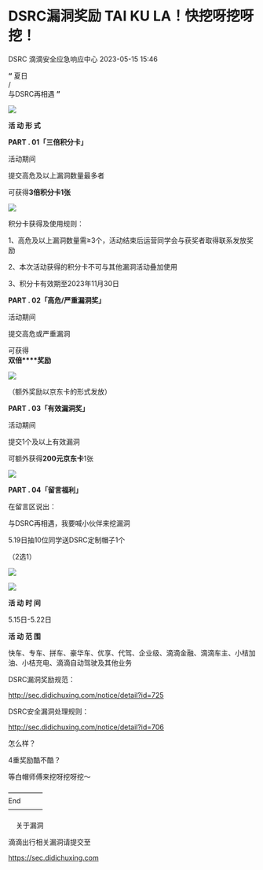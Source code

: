 #  DSRC漏洞奖励 TAI KU LA！快挖呀挖呀挖！   
DSRC  滴滴安全应急响应中心   2023-05-15 15:46  
  
**“** 夏日  
/   
与DSRC再相遇 **”**  
  
![](https://mmbiz.qpic.cn/mmbiz_png/OyRcqsTxia73Qa3eOKbGExKjelYyLpos3icYw7Beqjm9bOStlAYLpNdJL4hBTqpzerlfp3I6x7KY5Hv2rXjEiczkw/640?wx_fmt=png "")  
  
**活 动 形 式**  
  
**PART . 01「三倍积分卡」**  
  
  
活动期间  
  
提交高危及以上漏洞数量最多者  
  
可获得**3倍积分卡1张**  
  
![](https://mmbiz.qpic.cn/mmbiz_png/OyRcqsTxia73Qa3eOKbGExKjelYyLpos3FncsmzWUZib64bClGRRq9Vmj7ArcTZ0B4uZWSt7RrkTvQWtPJMicWIhA/640?wx_fmt=png "")  
  
积分卡获得及使用规则：  
  
1、高危及以上漏洞数量需≥3个，活动结束后运营同学会与获奖者取得联系发放奖励  
  
2、本次活动获得的积分卡不可与其他漏洞活动叠加使用  
  
3、积分卡有效期至2023年11月30日  
  
  
**PART . 02「高危/严重漏洞奖」**  
  
  
活动期间  
  
提交高危或严重漏洞  
  
可获得  
**双倍****奖励**  
  
![](https://mmbiz.qpic.cn/mmbiz_png/OyRcqsTxia73Qa3eOKbGExKjelYyLpos3iatPB08YzajTRicmf2tZ9sZzLcOfXMLq2vAyzZ5DtZliaiaYBKibpjxPDDQ/640?wx_fmt=png "")  
  
（额外奖励以京东卡的形式发放）  
  
  
**PART . 03「有效漏洞奖」**  
  
  
活动期间  
  
提交1个及以上有效漏洞  
  
可额外获得**200元京东卡**1张  
  
![](https://mmbiz.qpic.cn/mmbiz_png/OyRcqsTxia73Qa3eOKbGExKjelYyLpos3HwPJtWTmpcBRTTn1MA7ibaq8OosBeSmAYUK53jlKXgFGhtALPvExSUw/640?wx_fmt=png "")  
  
  
  
**PART . 04「留言福利」**  
  
  
在留言区说出：  
  
与DSRC再相遇，我要喊小伙伴来挖漏洞  
  
5.19日抽10位同学送DSRC定制帽子1个  
  
（2选1）  
  
![](https://mmbiz.qpic.cn/mmbiz_png/OyRcqsTxia73Qa3eOKbGExKjelYyLpos3WJXXpVyUnAtECxoib2REum1RQ1MAdjSYGEpomqv3ib7icZu0UDYcW4PeA/640?wx_fmt=png "")  
  
![](https://mmbiz.qpic.cn/mmbiz_png/OyRcqsTxia73Qa3eOKbGExKjelYyLpos3Syf8beh9ljcibCXuatT9QrJjnVpyLk75XagsMh5piciaEvnNUP7LpYgLA/640?wx_fmt=png "")  
  
  
  
**活 动 时 间**  
  
5.15日-5.22日  
  
  
**活 动 范 围**  
  
  
  
快车、专车、拼车、豪华车、优享、代驾、企业级、滴滴金融、滴滴车主、小桔加油、小桔充电、滴滴自动驾驶及其他业务  
  
  
DSRC漏洞奖励规范：  
  
http://sec.didichuxing.com/notice/detail?id=725  
  
  
DSRC安全漏洞处理规则：  
  
http://sec.didichuxing.com/notice/detail?id=706  
  
  
怎么样？  
  
4重奖励酷不酷？  
  
等白帽师傅来挖呀挖呀挖～  
  
—————   
End   
—————  
  
    关于漏洞      
  
滴滴出行相关漏洞请提交至  
  
https://sec.didichuxing.com  
  
